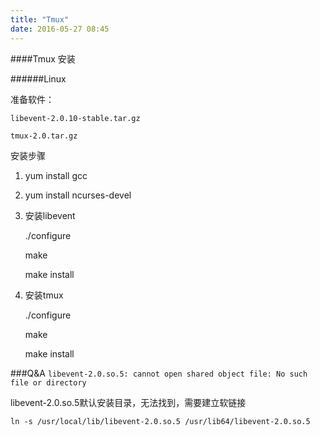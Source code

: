 ```yaml
---
title: "Tmux"
date: 2016-05-27 08:45
---
```


####Tmux 安装

######Linux

准备软件：

`libevent-2.0.10-stable.tar.gz`

`tmux-2.0.tar.gz`

安装步骤

1. yum install gcc
2. yum install ncurses-devel
3. 安装libevent 

	./configure
	
	make
	
	make install
4. 安装tmux

	./configure
	
	make
	
	make install
	
###Q&A
`libevent-2.0.so.5: cannot open shared object file: No such file or directory`

libevent-2.0.so.5默认安装目录，无法找到，需要建立软链接

`ln -s /usr/local/lib/libevent-2.0.so.5 /usr/lib64/libevent-2.0.so.5`